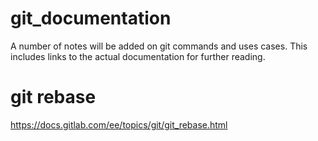 # git_documentation
A number of notes will be added on git commands and uses cases. This includes links to the actual documentation for further reading.

# git rebase
https://docs.gitlab.com/ee/topics/git/git_rebase.html
